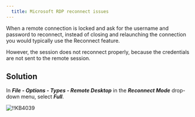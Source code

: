 ```yaml
---
  title: Microsoft RDP reconnect issues
---
```

When a remote connection is locked and ask for the username and password to reconnect, instead of closing and relaunching the connection you would typically use the Reconnect feature.  

However, the session does not reconnect properly, because the credentials are not sent to the remote session.

## Solution
In ***File - Options - Types - Remote Desktop*** in the ***Reconnect Mode*** drop-down menu, select ***Full***.  

![!!KB4039](https://webdevolutions.azureedge.net/docs/en/kb/KB4039.png)
